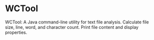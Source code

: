 # WCTool
WCTool: A Java command-line utility for text file analysis. Calculate file size, line, word, and character count. Print file content and display properties.
